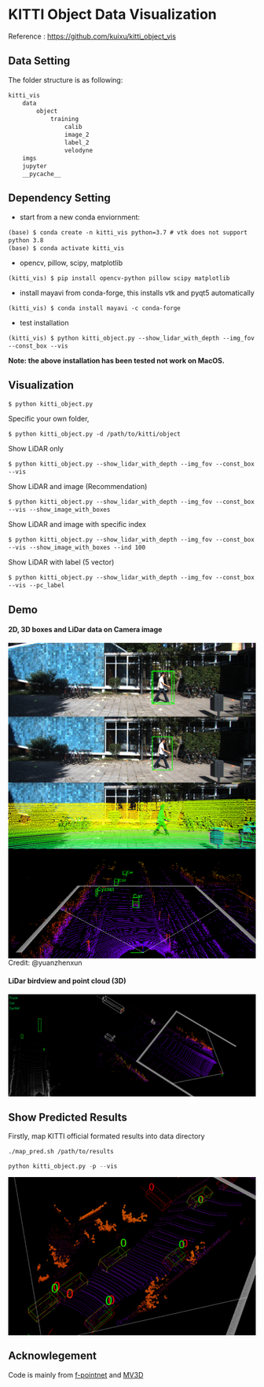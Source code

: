# KITTI Object Data Visualization
Reference : https://github.com/kuixu/kitti_object_vis

## Data Setting
The folder structure is as following:
```
kitti_vis
    data
        object
            training
                calib
                image_2
                label_2
                velodyne
    imgs
    jupyter
    __pycache__
```

## Dependency Setting
- start from a new conda enviornment:
```
(base) $ conda create -n kitti_vis python=3.7 # vtk does not support python 3.8
(base) $ conda activate kitti_vis
```
- opencv, pillow, scipy, matplotlib
```
(kitti_vis) $ pip install opencv-python pillow scipy matplotlib
```
- install mayavi from conda-forge, this installs vtk and pyqt5 automatically
```
(kitti_vis) $ conda install mayavi -c conda-forge
```
- test installation
```
(kitti_vis) $ python kitti_object.py --show_lidar_with_depth --img_fov --const_box --vis
```

**Note: the above installation has been tested not work on MacOS.**

## Visualization

```shell
$ python kitti_object.py
```
Specific your own folder,
```shell
$ python kitti_object.py -d /path/to/kitti/object
```

Show LiDAR only
```
$ python kitti_object.py --show_lidar_with_depth --img_fov --const_box --vis
```

Show LiDAR and image (Recommendation)
```
$ python kitti_object.py --show_lidar_with_depth --img_fov --const_box --vis --show_image_with_boxes
```

Show LiDAR and image with specific index
```
$ python kitti_object.py --show_lidar_with_depth --img_fov --const_box --vis --show_image_with_boxes --ind 100 
```

Show LiDAR with label (5 vector)
```
$ python kitti_object.py --show_lidar_with_depth --img_fov --const_box --vis --pc_label
```

## Demo

#### 2D, 3D boxes and LiDar data on Camera image
<img src="./imgs/rgb.png" alt="2D, 3D boxes LiDar data on Camera image" align="center" />
<img src="./imgs/lidar-label.png" alt="boxes with class label" align="center" />
Credit: @yuanzhenxun

#### LiDar birdview and point cloud (3D)
<img src="./imgs/lidar.png" alt="LiDar point cloud and birdview" align="center" />

## Show Predicted Results

Firstly, map KITTI official formated results into data directory
```
./map_pred.sh /path/to/results
```

```python
python kitti_object.py -p --vis
```
<img src="./imgs/pred.png" alt="Show Predicted Results" align="center" />


## Acknowlegement

Code is mainly from [f-pointnet](https://github.com/charlesq34/frustum-pointnets) and [MV3D](https://github.com/bostondiditeam/MV3D)
